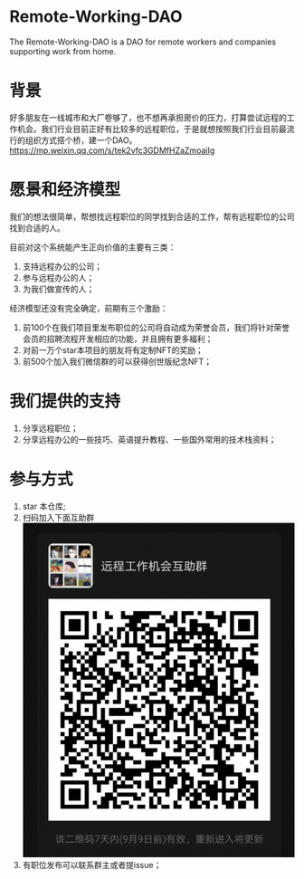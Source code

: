 # Remote-Working-DAO
The Remote-Working-DAO is a DAO for remote workers and companies supporting work from home.

# 背景
好多朋友在一线城市和大厂卷够了，也不想再承担房价的压力，打算尝试远程的工作机会。我们行业目前正好有比较多的远程职位，于是就想按照我们行业目前最流行的组织方式搭个桥，建一个DAO。
https://mp.weixin.qq.com/s/tek2vfc3GDMfHZaZmoaiIg

# 愿景和经济模型
我们的想法很简单，帮想找远程职位的同学找到合适的工作，帮有远程职位的公司找到合适的人。

目前对这个系统能产生正向价值的主要有三类：
1. 支持远程办公的公司；
2. 参与远程办公的人；
3. 为我们做宣传的人；

经济模型还没有完全确定，前期有三个激励：
1. 前100个在我们项目里发布职位的公司将自动成为荣誉会员，我们将针对荣誉会员的招聘流程开发相应的功能，并且拥有更多福利；
2. 对前一万个star本项目的朋友将有定制NFT的奖励；
3. 前500个加入我们微信群的可以获得创世版纪念NFT；

# 我们提供的支持
1. 分享远程职位；
2. 分享远程办公的一些技巧、英语提升教程、一些国外常用的技术栈资料；

# 参与方式
1. star 本仓库;
2. 扫码加入下面互助群
![Qrcode](./static/img/wx-qrcode.png
)
1. 有职位发布可以联系群主或者提issue；